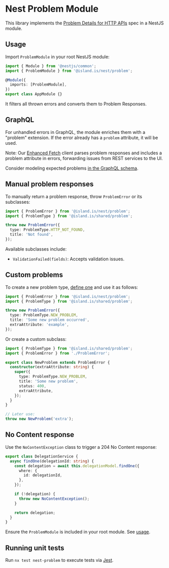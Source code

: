 # Nest Problem Module

This library implements the [Problem Details for HTTP APIs](https://datatracker.ietf.org/doc/html/rfc7807) spec in a NestJS module.

## Usage

Import `ProblemModule` in your root NestJS module:

```typescript
import { Module } from '@nestjs/common';
import { ProblemModule } from '@island.is/nest/problem';

@Module({
  imports: [ProblemModule],
})
export class AppModule {}
```

It filters all thrown errors and converts them to Problem Responses.

## GraphQL

For unhandled errors in GraphQL, the module enriches them with a "problem" extension. If the error already has a `problem` attribute, it will be used.

Note: Our [Enhanced Fetch](../../clients/middlewares/README.md) client parses problem responses and includes a problem attribute in errors, forwarding issues from REST services to the UI.

Consider modeling expected problems [in the GraphQL schema](https://engineering.zalando.com/posts/2021/04/modeling-errors-in-graphql.html).

## Manual problem responses

To manually return a problem response, throw `ProblemError` or its subclasses:

```typescript
import { ProblemError } from '@island.is/nest/problem';
import { ProblemType } from '@island.is/shared/problem';

throw new ProblemError({
  type: ProblemType.HTTP_NOT_FOUND,
  title: 'Not found',
});
```

Available subclasses include:

- `ValidationFailed(fields)`: Accepts validation issues.

## Custom problems

To create a new problem type, [define one](../../shared/problem/README.md#custom-problem) and use it as follows:

```typescript
import { ProblemError } from '@island.is/nest/problem';
import { ProblemType } from '@island.is/shared/problem';

throw new ProblemError({
  type: ProblemType.NEW_PROBLEM,
  title: 'Some new problem occurred',
  extraAttribute: 'example',
});
```

Or create a custom subclass:

```typescript
import { ProblemType } from '@island.is/shared/problem';
import { ProblemError } from './ProblemError';

export class NewProblem extends ProblemError {
  constructor(extraAttribute: string) {
    super({
      type: ProblemType.NEW_PROBLEM,
      title: 'Some new problem',
      status: 400,
      extraAttribute,
    });
  }
}

// Later use:
throw new NewProblem('extra');
```

## No Content response

Use the `NoContentException` class to trigger a 204 No Content response:

```typescript
export class DelegationService {
  async findOne(delegationId: string) {
    const delegation = await this.delegationModel.findOne({
      where: {
        id: delegationId,
      },
    });

    if (!delegation) {
      throw new NoContentException();
    }

    return delegation;
  }
}
```

Ensure the `ProblemModule` is included in your root module. See [usage](#usage).

## Running unit tests

Run `nx test nest-problem` to execute tests via [Jest](https://jestjs.io).